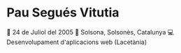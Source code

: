 # Pau Segués Vitutia

🎂 24 de Juliol del 2005
📍 Solsona, Solsonès, Catalunya
💻 Desenvolupament d'aplicacions web (Lacetània) 

<!-- 
## Social Media 
Web:
Instagram:
Twitter:
-->
<!--
**PaAu5/PaAu5** is a ✨ _special_ ✨ repository because its `README.md` (this file) appears on your GitHub profile.

Here are some ideas to get you started:

- 🔭 I’m currently working on ...
- 🌱 I’m currently learning Web Development
- 👯 I’m looking to collaborate on ...
- 🤔 I’m looking for help with ...
- 💬 Ask me about ...
- 📫 How to reach me: ...
- 😄 Pronouns: ...
- ⚡ Fun fact: ...
-->

